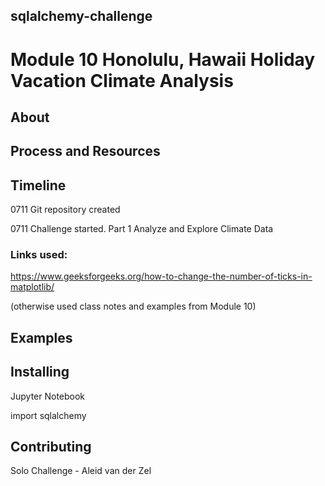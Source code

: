 ## sqlalchemy-challenge

# Module 10 Honolulu, Hawaii Holiday Vacation Climate Analysis


## About


## Process and Resources


## Timeline

0711 Git repository created

0711 Challenge started. Part 1 Analyze and Explore Climate Data

### Links used:
https://www.geeksforgeeks.org/how-to-change-the-number-of-ticks-in-matplotlib/

(otherwise used class notes and examples from Module 10)

## Examples

## Installing
Jupyter Notebook

import sqlalchemy

## Contributing
Solo Challenge - Aleid van der Zel
